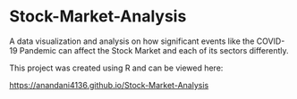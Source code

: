 # Stock-Market-Analysis
A data visualization and analysis on how significant events like the COVID-19 Pandemic can affect the Stock Market and each of its sectors differently.

This project was created using R and can be viewed here:

https://anandani4136.github.io/Stock-Market-Analysis
